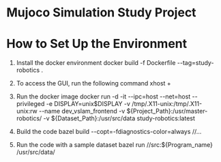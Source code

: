 # Mujoco Simulation Study Project
# How to Set Up the Environment
1. Install the docker environment
docker build -f Dockerfile --tag=study-robotics .

2. To access the GUI, run the following command
xhost + 

3. Run the docker image 
docker run -d -it --ipc=host --net=host --privileged -e DISPLAY=unix$DISPLAY -v /tmp/.X11-unix:/tmp/.X11-unix:rw  --name dev_vslam_frontend -v ${Project_Path}:/usr/master-robotics/ -v ${Dataset_Path}:/usr/src/data study-robotics:latest


4. Build the code
bazel build --copt=-fdiagnostics-color=always //...

5. Run the code with a sample dataset
bazel run //src:${Program_name} /usr/src/data/